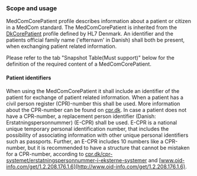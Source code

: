 ### Scope and usage 

MedComCorePatient profile describes information about a patient or citizen in a MedCom standard. 
The MedComCorePatient is inherited from the [DkCorePatient](https://hl7.dk/fhir/core/2.0.0/StructureDefinition-dk-core-patient.html) profile defined by HL7 Denmark. An identifier and the patients official family name ('efternavn' in Danish) shall both be present, when exchanging patient related information.  

Please refer to the tab "Snapshot Table(Must support)" below for the definition of the required content of a MedComCorePatient.

#### Patient identifiers
When using the MedComCorePatient it shall include an identifier of the patient for exchange of patient related information. When a patient has a civil person register (CPR)-number this shall be used. More information about the CPR-number can be found on [cpr.dk](https://cpr.dk/). In case a patient does not have a CPR-number, a replacement person identifier (Danish: Erstatningspersonnummer) (E-CPR) shall be used. E-CPR is a national unique temporary personal identification number, that includes the possibility of associating information with other unique personal identifiers such as passports. Further, an E-CPR includes 10 numbers like a CPR-number, but it is recommended to have a structure that cannot be mistaken for a CPR-number, according to [cpr.dk/cpr-systemet/erstatningspersonnummer-i-eksterne-systemer](https://cpr.dk/cpr-systemet/erstatningspersonnummer-i-eksterne-systemer) and [www.oid-info.com/get/1.2.208.176.1.6](http://www.oid-info.com/get/1.2.208.176.1.6).

